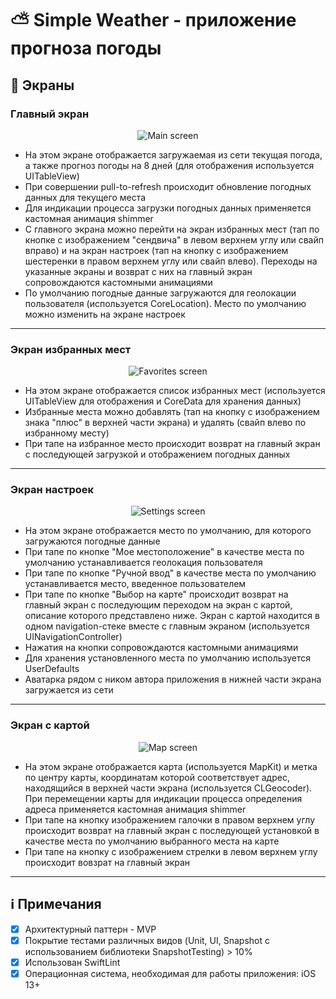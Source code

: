# :partly_sunny: Simple Weather - приложение прогноза погоды

## :calling: Экраны

### Главный экран

<p align="center">
  <img src="https://i.postimg.cc/nhYDC43x/Main-Screen.jpg" alt="Main screen"/>
</p>

* На этом экране отображается загружаемая из сети текущая погода, а также прогноз погоды на 8 дней (для отображения используется UITableView)
* При совершении pull-to-refresh происходит обновление погодных данных для текущего места
* Для индикации процесса загрузки погодных данных применяется кастомная анимация shimmer
* С главного экрана можно перейти на экран избранных мест (тап по кнопке с изображением "сендвича" в левом верхнем углу или свайп вправо) и на экран настроек (тап на кнопку с изображением шестеренки в правом верхнем углу или свайп влево). Переходы на указанные экраны и возврат с них на главный экран сопровождаются кастомными анимациями
* По умолчанию погодные данные загружаются для геолокации пользователя (используется CoreLocation). Место по умолчанию можно изменить на экране настроек

____

### Экран избранных мест

<p align="center">
  <img src="https://i.postimg.cc/dtCdKPdL/Favorites-Screen.jpg" alt="Favorites screen"/>
</p>

* На этом экране отображается список избранных мест (используется UITableView для отображения и CoreData для хранения данных)
* Избранные места можно добавлять (тап на кнопку с изображением знака "плюс" в верхней части экрана) и удалять (свайп влево по избранному месту)
* При тапе на избранное место происходит возврат на главный экран с последующей загрузкой и отображением погодных данных

____

### Экран настроек

<p align="center">
  <img src="https://i.postimg.cc/W1PZNW6S/Settings-Screen.jpg" alt="Settings screen"/>
</p>

* На этом экране отображается место по умолчанию, для которого загружаются погодные данные
* При тапе по кнопке "Мое местоположение" в качестве места по умолчанию устанавливается геолокация пользователя
* При тапе по кнопке "Ручной ввод" в качестве места по умолчанию устанавливается место, введенное пользователем
* При тапе по кнопке "Выбор на карте" происходит возврат на главный экран с последующим переходом на экран с картой, описание которого представлено ниже. Экран с картой находится в одном navigation-стеке вместе с главным экраном (используется UINavigationController)
* Нажатия на кнопки сопровождаются кастомными анимациями
* Для хранения установленного места по умолчанию используется UserDefaults
* Аватарка рядом с ником автора приложения в нижней части экрана загружается из сети

____

### Экран с картой

<p align="center">
  <img src="https://i.postimg.cc/GpLsY4fy/Map-Screen.jpg" alt="Map screen"/>
</p>

* На этом экране отображается карта (используется MapKit) и метка по центру карты, координатам которой соответствует адрес, находящийся в верхней части экрана (используется CLGeocoder). При перемещении карты для индикации процесса определения адреса применяется кастомная анимация shimmer
* При тапе на кнопку изображением галочки в правом верхнем углу происходит возврат на главный экран с последующей установкой в качестве места по умолчанию выбранного места на карте
* При тапе на кнопку с изображением стрелки в левом верхнем углу происходит вовзрат на главный экран

____

## :information_source: Примечания

- [X] Архитектурный паттерн - MVP
- [X] Покрытие тестами различных видов (Unit, UI, Snapshot с использованием библиотеки SnapshotTesting) > 10%
- [X] Использован SwiftLint
- [X] Операционная система, необходимая для работы приложения: iOS 13+
